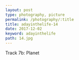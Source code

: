 ```yaml
---
layout: post
type: photography, picture
permalink: /photography/:title
title: adayinthelife-14
date: 2017-12-02
keyword: adayinthelife
path: 14.jpg
---
```


Track 7b: Planet
